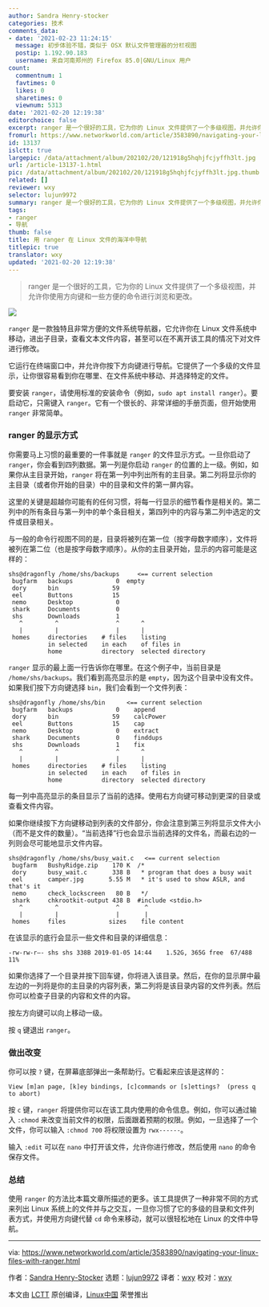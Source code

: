 ```yaml
---
author: Sandra Henry-stocker
categories: 技术
comments_data:
- date: '2021-02-23 11:24:15'
  message: 初步体验不错，类似于 OSX 默认文件管理器的分栏视图
  postip: 1.192.90.183
  username: 来自河南郑州的 Firefox 85.0|GNU/Linux 用户
count:
  commentnum: 1
  favtimes: 0
  likes: 0
  sharetimes: 0
  viewnum: 5313
date: '2021-02-20 12:19:38'
editorchoice: false
excerpt: ranger 是一个很好的工具，它为你的 Linux 文件提供了一个多级视图，并允许你使用方向键和一些方便的命令进行浏览和更改。
fromurl: https://www.networkworld.com/article/3583890/navigating-your-linux-files-with-ranger.html
id: 13137
islctt: true
largepic: /data/attachment/album/202102/20/121918g5hqhjfcjyffh3lt.jpg
url: /article-13137-1.html
pic: /data/attachment/album/202102/20/121918g5hqhjfcjyffh3lt.jpg.thumb.jpg
related: []
reviewer: wxy
selector: lujun9972
summary: ranger 是一个很好的工具，它为你的 Linux 文件提供了一个多级视图，并允许你使用方向键和一些方便的命令进行浏览和更改。
tags:
- ranger
- 导航
thumb: false
title: 用 ranger 在 Linux 文件的海洋中导航
titlepic: true
translator: wxy
updated: '2021-02-20 12:19:38'
---
```



> 
> ranger 是一个很好的工具，它为你的 Linux 文件提供了一个多级视图，并允许你使用方向键和一些方便的命令进行浏览和更改。
> 
> 
> 


![](/data/attachment/album/202102/20/121918g5hqhjfcjyffh3lt.jpg)


`ranger` 是一款独特且非常方便的文件系统导航器，它允许你在 Linux 文件系统中移动，进出子目录，查看文本文件内容，甚至可以在不离开该工具的情况下对文件进行修改。


它运行在终端窗口中，并允许你按下方向键进行导航。它提供了一个多级的文件显示，让你很容易看到你在哪里、在文件系统中移动、并选择特定的文件。


要安装 `ranger`，请使用标准的安装命令（例如，`sudo apt install ranger`）。要启动它，只需键入 `ranger`。它有一个很长的、非常详细的手册页面，但开始使用 `ranger` 非常简单。


### ranger 的显示方式


你需要马上习惯的最重要的一件事就是 `ranger` 的文件显示方式。一旦你启动了 `ranger`，你会看到四列数据。第一列是你启动 `ranger` 的位置的上一级。例如，如果你从主目录开始，`ranger` 将在第一列中列出所有的主目录。第二列将显示你的主目录（或者你开始的目录）中的目录和文件的第一屏内容。


这里的关键是超越你可能有的任何习惯，将每一行显示的细节看作是相关的。第二列中的所有条目与第一列中的单个条目相关，第四列中的内容与第二列中选定的文件或目录相关。


与一般的命令行视图不同的是，目录将被列在第一位（按字母数字顺序），文件将被列在第二位（也是按字母数字顺序）。从你的主目录开始，显示的内容可能是这样的：



```
shs@dragonfly /home/shs/backups     <== current selection
 bugfarm   backups            0  empty
 dory      bin               59
 eel       Buttons           15
 nemo      Desktop            0
 shark     Documents          0
 shs       Downloads          1
   ^         ^                ^      ^
   |         |                |      |
 homes     directories    # files    listing
           in selected    in each    of files in
           home           directory  selected directory

```

`ranger` 显示的最上面一行告诉你在哪里。在这个例子中，当前目录是 `/home/shs/backups`。我们看到高亮显示的是 `empty`，因为这个目录中没有文件。如果我们按下方向键选择 `bin`，我们会看到一个文件列表：



```
shs@dragonfly /home/shs/bin      <== current selection
 bugfarm   backups            0    append
 dory      bin               59    calcPower
 eel       Buttons           15    cap
 nemo      Desktop            0    extract
 shark     Documents          0    finddups
 shs       Downloads          1    fix
   ^         ^                ^      ^
   |         |                |      |
 homes     directories    # files    listing
           in selected    in each    of files in
           home           directory  selected directory

```

每一列中高亮显示的条目显示了当前的选择。使用右方向键可移动到更深的目录或查看文件内容。


如果你继续按下方向键移动到列表的文件部分，你会注意到第三列将显示文件大小（而不是文件的数量）。“当前选择”行也会显示当前选择的文件名，而最右边的一列则会尽可能地显示文件内容。



```
shs@dragonfly /home/shs/busy_wait.c   <== current selection
 bugfarm   BushyRidge.zip    170 K  /*
 dory      busy_wait.c       338 B   * program that does a busy wait
 eel       camper.jpg       5.55 M   * it's used to show ASLR, and that's it
 nemo      check_lockscreen   80 B   */
 shark     chkrootkit-output 438 B  #include <stdio.h>
   ^         ^                ^       ^
   |         |                |       |
 homes     files            sizes    file content

```

在该显示的底行会显示一些文件和目录的详细信息：



```
-rw-rw-r—- shs shs 338B 2019-01-05 14:44    1.52G, 365G free  67/488  11%

```

如果你选择了一个目录并按下回车键，你将进入该目录。然后，在你的显示屏中最左边的一列将是你的主目录的内容列表，第二列将是该目录内容的文件列表。然后你可以检查子目录的内容和文件的内容。


按左方向键可以向上移动一级。


按 `q` 键退出 `ranger`。


### 做出改变


你可以按 `?` 键，在屏幕底部弹出一条帮助行。它看起来应该是这样的：



```
View [m]an page, [k]ey bindings, [c]commands or [s]ettings?  (press q to abort)

```

按 `c` 键，`ranger` 将提供你可以在该工具内使用的命令信息。例如，你可以通过输入 `:chmod` 来改变当前文件的权限，后面跟着预期的权限。例如，一旦选择了一个文件，你可以输入 `:chmod 700` 将权限设置为 `rwx------`。


输入 `:edit` 可以在 `nano` 中打开该文件，允许你进行修改，然后使用 `nano` 的命令保存文件。


### 总结


使用 `ranger` 的方法比本篇文章所描述的更多。该工具提供了一种非常不同的方式来列出 Linux 系统上的文件并与之交互，一旦你习惯了它的多级的目录和文件列表方式，并使用方向键代替 `cd` 命令来移动，就可以很轻松地在 Linux 的文件中导航。




---


via: <https://www.networkworld.com/article/3583890/navigating-your-linux-files-with-ranger.html>


作者：[Sandra Henry-Stocker](https://www.networkworld.com/author/Sandra-Henry_Stocker/) 选题：[lujun9972](https://github.com/lujun9972) 译者：[wxy](https://github.com/wxy) 校对：[wxy](https://github.com/wxy)


本文由 [LCTT](https://github.com/LCTT/TranslateProject) 原创编译，[Linux中国](https://linux.cn/) 荣誉推出